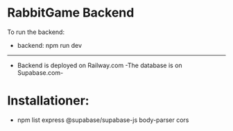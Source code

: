 # RabbitGame Backend

To run the backend:
- backend: npm run dev

------------------------------------------
- Backend is deployed on Railway.com
-The database is on Supabase.com-

# Installationer:

- npm list express @supabase/supabase-js body-parser cors

